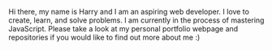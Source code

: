 Hi there, my name is Harry and I am an aspiring web developer. I love to create, learn, and solve problems. I am currently in the process of mastering JavaScript. 
Please take a look at my personal portfolio webpage and repositories if you would like to find out more about me :) 


<!---
harry-barr/harry-barr is a ✨ special ✨ repository because its `README.md` (this file) appears on your GitHub profile.
You can click the Preview link to take a look at your changes.
--->
